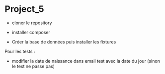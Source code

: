 Project_5
=========
- cloner le repository

- installer composer

- Créer la base de données puis installer les fixtures

Pour les tests :

- modifier la date de naissance dans email test avec la date du jour (sinon le test ne passe pas)
